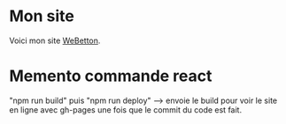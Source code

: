 # Mon site

Voici mon site [WeBetton](https://maximebett.github.io/WeBetton/).

# Memento commande react

"npm run build" puis "npm run deploy" --> envoie le build pour voir le site en ligne avec gh-pages une fois que le commit du code est fait.
